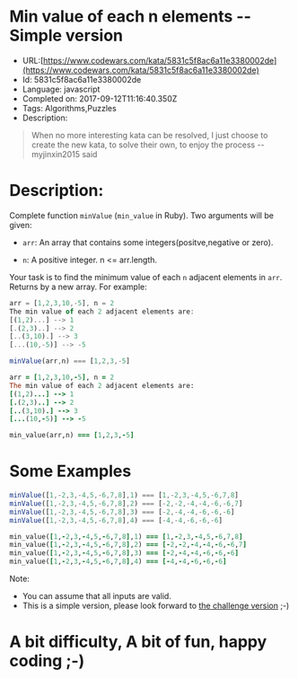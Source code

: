 # Min value of each n elements -- Simple version

 - URL:[https://www.codewars.com/kata/5831c5f8ac6a11e3380002de](https://www.codewars.com/kata/5831c5f8ac6a11e3380002de)
 - Id: 5831c5f8ac6a11e3380002de
 - Language: javascript
 - Completed on: 2017-09-12T11:16:40.350Z
 - Tags: Algorithms,Puzzles
 - Description:
>When no more interesting kata can be resolved, I just choose to create the new kata, to solve their own, to enjoy the process  --myjinxin2015 said

# Description:
 Complete function `minValue` (`min_value` in Ruby). Two arguments will be given:
 
 - `arr`: An array that contains some integers(positve,negative or zero).
 
 - `n`: A positive integer. n <= arr.length.
 
 Your task is to find the minimum value of each `n` adjacent elements in `arr`. Returns by a new array. For example:
 ```javascript
 arr = [1,2,3,10,-5], n = 2
 The min value of each 2 adjacent elements are:
 [(1,2)...] --> 1
 [.(2,3)..] --> 2
 [..(3,10).] --> 3
 [...(10,-5)] --> -5
 
 minValue(arr,n) === [1,2,3,-5]
 ```
 ```ruby
 arr = [1,2,3,10,-5], n = 2
 The min value of each 2 adjacent elements are:
 [(1,2)...] --> 1
 [.(2,3)..] --> 2
 [..(3,10).] --> 3
 [...(10,-5)] --> -5
 
 min_value(arr,n) === [1,2,3,-5]
 ```
# Some Examples
 ```javascript
 minValue([1,-2,3,-4,5,-6,7,8],1) === [1,-2,3,-4,5,-6,7,8]
 minValue([1,-2,3,-4,5,-6,7,8],2) === [-2,-2,-4,-4,-6,-6,7]
 minValue([1,-2,3,-4,5,-6,7,8],3) === [-2,-4,-4,-6,-6,-6]
 minValue([1,-2,3,-4,5,-6,7,8],4) === [-4,-4,-6,-6,-6]
 ```
 ```ruby
 min_value([1,-2,3,-4,5,-6,7,8],1) === [1,-2,3,-4,5,-6,7,8]
 min_value([1,-2,3,-4,5,-6,7,8],2) === [-2,-2,-4,-4,-6,-6,7]
 min_value([1,-2,3,-4,5,-6,7,8],3) === [-2,-4,-4,-6,-6,-6]
 min_value([1,-2,3,-4,5,-6,7,8],4) === [-4,-4,-6,-6,-6]
 ```
 Note:
 - You can assume that all inputs are valid. 
 - This is a simple version, please look forward to [the challenge version](https://www.codewars.com/kata/5831caa9fe3801522300000c) ;-)

# A bit difficulty, A bit of fun, happy coding ;-)
